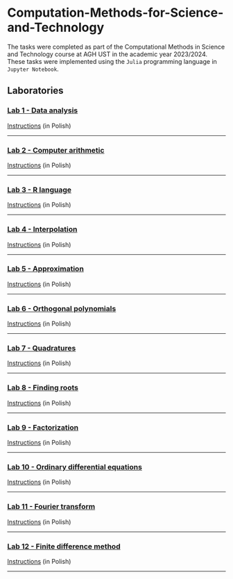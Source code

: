 # Computation-Methods-for-Science-and-Technology
 
The tasks were completed as part of the Computational Methods in Science and Technology course at AGH UST in the academic year 2023/2024. These tasks were implemented using the `Julia` programming language in `Jupyter Notebook`.

## Laboratories

### [Lab 1 - Data analysis](/lab1/)
[Instructions](/lab1/Mownit_Lab1.ipynb) (in Polish)
<hr/>

### [Lab 2 - Computer arithmetic](/lab2/)
[Instructions](/lab2/Mownit_Artymetyka_Lab2.ipynb) (in Polish)
<hr/>

### [Lab 3 - R language](/lab3/)
[Instructions](/lab3/Mownit_R_Lab3.ipynb) (in Polish)
<hr/>

### [Lab 4 - Interpolation](/lab4/)
[Instructions](/lab4/Mownit_Interpolacja_Lab4.ipynb) (in Polish)
<hr/>

### [Lab 5 - Approximation](/lab5/)
[Instructions](/lab5/Mownit_Aproksymacja_Lab5.ipynb) (in Polish)
<hr/>

### [Lab 6 - Orthogonal polynomials](/lab6/)
[Instructions](/lab6/6.Mownit_Ortogonalne_Lab6.ipynb) (in Polish)
<hr/>

### [Lab 7 - Quadratures](/lab7/)
[Instructions](/lab7/7Kwadratury.ipynb) (in Polish)
<hr/>

### [Lab 8 - Finding roots](/lab8/)
[Instructions](/lab8/8.Mownit_pierwiastki_Lab8.ipynb) (in Polish)
<hr/>

### [Lab 9 - Factorization](/lab9/)
[Instructions](/lab9/9.Mownit_Faktoryzacja_Lab9.ipynb) (in Polish)
<hr/>

### [Lab 10 - Ordinary differential equations](/lab10/)
[Instructions](/lab10/10.Mownit_ODE_Lab10.ipynb) (in Polish)
<hr/>

### [Lab 11 - Fourier transform](/lab11/)
[Instructions](/lab11/11.Mownit_FFT_Lab11.ipynb) (in Polish)
<hr/>

### [Lab 12 - Finite difference method](/lab12/)
[Instructions](/lab12/12.Mownit_FDM_lab12.ipynb) (in Polish)
<hr/>
